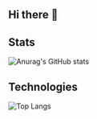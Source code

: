 ## Hi there 👋

## Stats

![Anurag's GitHub stats](https://github-readme-stats.vercel.app/api?username=ielkina)

## Technologies

![Top Langs](https://github-readme-stats.vercel.app/api/top-langs/?username=ielkina&layout=compact)

<!--
**ielkina/ielkina** is a ✨ _special_ ✨ repository because its `README.md` (this file) appears on your GitHub profile.

Here are some ideas to get you started:

- 🔭 I’m currently working on ...
- 🌱 I’m currently learning ...
- 👯 I’m looking to collaborate on ...
- 🤔 I’m looking for help with ...
- 💬 Ask me about ...
- 📫 How to reach me: ...
- 😄 Pronouns: ...
- ⚡ Fun fact: ...
-->
